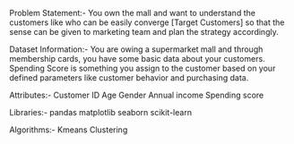 Problem Statement:-
You own the mall and want to understand the customers like who can be easily converge [Target Customers] so that the sense can be given to marketing team and plan the strategy accordingly.

Dataset Information:-
You are owing a supermarket mall and through membership cards, you have some basic data about your customers. Spending Score is something you assign to the customer based on your defined parameters like customer behavior and purchasing data.

Attributes:-
Customer ID
Age
Gender
Annual income
Spending score

Libraries:-
pandas
matplotlib
seaborn
scikit-learn

Algorithms:-
Kmeans Clustering
